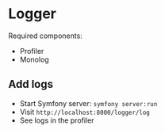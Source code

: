 # Logger

Required components:
- Profiler
- Monolog

## Add logs

- Start Symfony server: `symfony server:run`
- Visit `http://localhost:8000/logger/log`
- See logs in the profiler